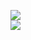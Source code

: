 [![](https://img.shields.io/badge/Made%20With-Github%20Spray-lightgrey.svg?style=for-the-badge&logo=github)](https://github.com/Annihil/github-spray#4368)  
[![](https://i.imgur.com/2DrTn0Z.gif)](https://github.com/Annihil/github-spray)